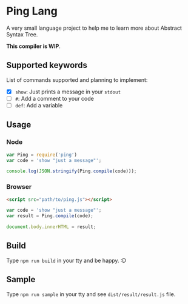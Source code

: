 # Ping Lang

A very small language project to help me to learn more about Abstract Syntax Tree.

**This compiler is WIP**.

## Supported keywords

List of commands supported and planning to implement:

- [x] `show`: Just prints a message in your `stdout`
- [ ] `#`: Add a comment to your code
- [ ] `def`: Add a variable

## Usage

### Node

```javascript
var Ping = require('ping')
var code = 'show "just a message"';

console.log(JSON.stringify(Ping.compile(code)));
```

### Browser

```html
<script src="path/to/ping.js"></script>
```

```javascript
var code = 'show "just a message"';
var result = Ping.compile(code);

document.body.innerHTML = result;
```

## Build

Type `npm run build` in your tty and be happy. :D

## Sample

Type `npm run sample` in your tty and see `dist/result/result.js` file.